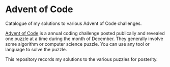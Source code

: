 # Advent of Code

Catalogue of my solutions to various Advent of Code challenges.

[Advent of Code](https://adventofcode.com/) is a annual coding challenge posted publically and revealed one puzzle at a time during the month of December. They generally involve some algorithm or computer science puzzle. You can use any tool or language to solve the puzzle.

This repository records my solutions to the various puzzles for posterity.
